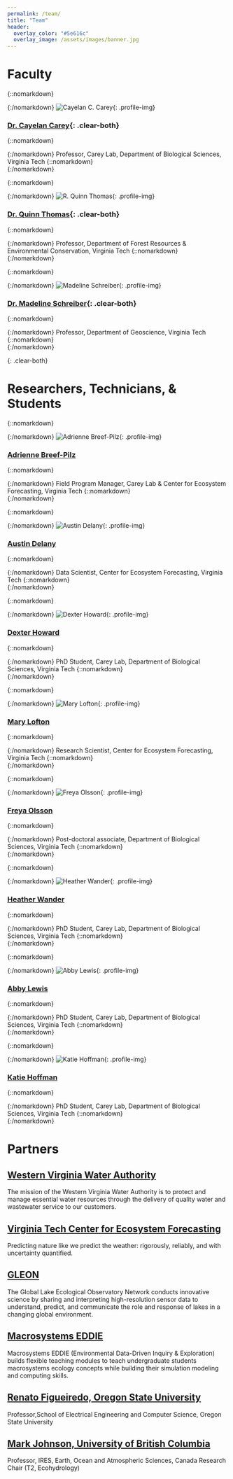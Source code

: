 ```yaml
---
permalink: /team/
title: "Team"
header:
  overlay_color: "#5e616c"
  overlay_image: /assets/images/banner.jpg
---
```


# Faculty

{::nomarkdown}<div class="one-fourth">{:/nomarkdown}
![Cayelan C. Carey](../assets/images/cayelan.jpg){: .profile-img}
### [<i class="fa fa-link" aria-hidden="true"></i> Dr. Cayelan Carey](http://www.carey.biol.vt.edu/){: .clear-both}
{::nomarkdown}<div class="bio">{:/nomarkdown}
Professor, Carey Lab, Department of Biological Sciences, Virginia Tech
{::nomarkdown}</div></div>{:/nomarkdown}

{::nomarkdown}<div class="one-fourth">{:/nomarkdown}
![R. Quinn Thomas](../assets/images/quinn.jpg){: .profile-img}
### [<i class="fa fa-link" aria-hidden="true"></i> Dr. Quinn Thomas](https://www.rquinnthomas.com){: .clear-both}
{::nomarkdown}<div class="bio">{:/nomarkdown}
Professor, Department of Forest Resources & Environmental Conservation, Virginia Tech
{::nomarkdown}</div></div>{:/nomarkdown}

{::nomarkdown}<div class="one-fourth-last">{:/nomarkdown}
![Madeline Schreiber](https://geos.vt.edu/content/geos_vt_edu/en/people/Everyone/Madeline-Schreiber/jcr:content/bio-image.transform/xl-medium/image.jpg){: .profile-img}
### [<i class="fa fa-link" aria-hidden="true"></i> Dr. Madeline Schreiber](https://geos.vt.edu/people/Everyone/Madeline-Schreiber.html){: .clear-both}
{::nomarkdown}<div class="bio">{:/nomarkdown}
Professor, Department of Geoscience, Virginia Tech
{::nomarkdown}</div></div>{:/nomarkdown}

{: .clear-both}

# Researchers, Technicians, & Students

{::nomarkdown}<div class="one-fourth">{:/nomarkdown}
![Adrienne Breef-Pilz](../assets/images/Adrienne.jpg){: .profile-img}
### [<i class="fa fa-link" aria-hidden="true"></i> Adrienne Breef-Pilz](https://carey.biol.vt.edu/?page_id=1615)
{::nomarkdown}<div class="bio">{:/nomarkdown}
Field Program Manager, Carey Lab & Center for Ecosystem Forecasting, Virginia Tech
{::nomarkdown}</div></div>{:/nomarkdown}

{::nomarkdown}<div class="one-fourth">{:/nomarkdown}
![Austin Delany](../assets/images/austin.jpg){: .profile-img}
### [<i class="fa fa-link" aria-hidden="true"></i> Austin Delany](https://www.ecoforecastprojectvt.org/about-us)
{::nomarkdown}<div class="bio">{:/nomarkdown}
Data Scientist, Center for Ecosystem Forecasting, Virginia Tech
{::nomarkdown}</div></div>{:/nomarkdown}

{::nomarkdown}<div class="one-fourth">{:/nomarkdown}
![Dexter Howard](../assets/images/dexter2.jpeg){: .profile-img}
### [<i class="fa fa-link" aria-hidden="true"></i> Dexter Howard](https://carey.biol.vt.edu/?page_id=1679)
{::nomarkdown}<div class="bio">{:/nomarkdown}
PhD Student, Carey Lab, Department of Biological Sciences, Virginia Tech
{::nomarkdown}</div></div>{:/nomarkdown}

{::nomarkdown}<div class="one-fourth-last">{:/nomarkdown}
![Mary Lofton](../assets/images/MaryLofton.jpg){: .profile-img}
### [<i class="fa fa-link" aria-hidden="true"></i> Mary Lofton](https://www.maryelofton.com/)
{::nomarkdown}<div class="bio">{:/nomarkdown}
Research Scientist, Center for Ecosystem Forecasting, Virginia Tech
{::nomarkdown}</div></div>{:/nomarkdown}

{::nomarkdown}<div class="one-fourth clear-both">{:/nomarkdown}
![Freya Olsson](../assets/images/freya.jpg){: .profile-img}
### [<i class="fa fa-link" aria-hidden="true"></i> Freya Olsson](https://carey.biol.vt.edu/?page_id=1707)
{::nomarkdown}<div class="bio">{:/nomarkdown}
Post-doctoral associate, Department of Biological Sciences, Virginia Tech
{::nomarkdown}</div></div>{:/nomarkdown}

{::nomarkdown}<div class="one-fourth">{:/nomarkdown}
![Heather Wander](../assets/images/heather.jpg){: .profile-img}
### [<i class="fa fa-link" aria-hidden="true"></i> Heather Wander](https://www.carey.biol.vt.edu/?page_id=1520)
{::nomarkdown}<div class="bio">{:/nomarkdown}
PhD Student, Carey Lab, Department of Biological Sciences, Virginia Tech
{::nomarkdown}</div></div>{:/nomarkdown}

{::nomarkdown}<div class="one-fourth">{:/nomarkdown}
![Abby Lewis](../assets/images/Abby.jpg){: .profile-img}
### [<i class="fa fa-link" aria-hidden="true"></i> Abby Lewis](https://carey.biol.vt.edu/?page_id=1525)
{::nomarkdown}<div class="bio">{:/nomarkdown}
PhD Student, Carey Lab, Department of Biological Sciences, Virginia Tech
{::nomarkdown}</div></div>{:/nomarkdown}

{::nomarkdown}<div class="one-fourth-last">{:/nomarkdown}
![Katie Hoffman](../assets/images/katie.jpg){: .profile-img}
### [<i class="fa fa-link" aria-hidden="true"></i> Katie Hoffman](https://carey.biol.vt.edu/?page_id=13)
{::nomarkdown}<div class="bio">{:/nomarkdown}
PhD Student, Carey Lab, Department of Biological Sciences, Virginia Tech
{::nomarkdown}</div></div>{:/nomarkdown}

# Partners

## [<i class="fa fa-link" aria-hidden="true"></i> Western Virginia Water Authority](https://www.westernvawater.org)  
The mission of the Western Virginia Water Authority is to protect and manage essential water resources through the delivery of quality water and wastewater service to our customers.
## [<i class="fa fa-link" aria-hidden="true"></i> Virginia Tech Center for Ecosystem Forecasting](https://ecoforecast.centers.vt.edu/)  
Predicting nature like we predict the weather: rigorously, reliably, and with uncertainty quantified.
## [<i class="fa fa-link" aria-hidden="true"></i> GLEON](http://gleon.org)  
The Global Lake Ecological Observatory Network conducts innovative science by sharing and interpreting high-resolution sensor data to understand, predict, and communicate the role and response of lakes in a changing global environment.
## [<i class="fa fa-link" aria-hidden="true"></i> Macrosystems EDDIE](http://macrosystemseddie.org)  
Macrosystems EDDIE (Environmental Data-Driven Inquiry & Exploration) builds flexible teaching modules to teach undergraduate students macrosystems ecology concepts while building their simulation modeling and computing skills.
## [<i class="fa fa-link" aria-hidden="true"></i> Renato Figueiredo, Oregon State University](https://engineering.oregonstate.edu/people/renato-figueiredo)  
Professor,School of Electrical Engineering and Computer Science, Oregon State University
## [<i class="fa fa-link" aria-hidden="true"></i> Mark Johnson, University of British Columbia](https://ecohydro.ires.ubc.ca)  
Professor, IRES, Earth, Ocean and Atmospheric Sciences, Canada Research Chair (T2, Ecohydrology)
